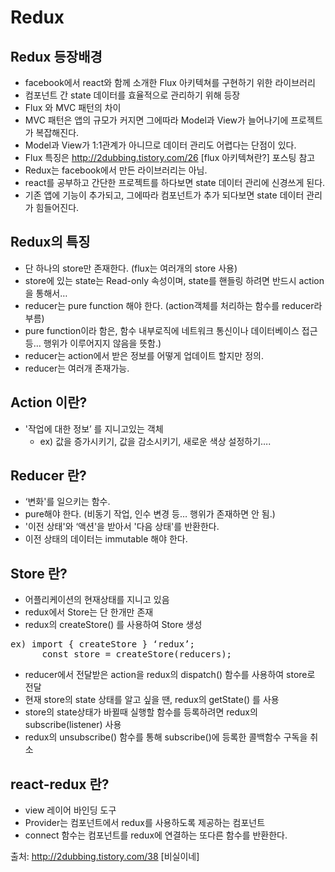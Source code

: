 # Redux

## Redux 등장배경

* facebook에서 react와 함께 소개한 Flux 아키텍쳐를 구현하기 위한 라이브러리
* 컴포넌트 간 state 데이터를 효율적으로 관리하기 위해 등장
* Flux 와 MVC 패턴의 차이
* MVC 패턴은 앱의 규모가 커지면 그에따라 Model과 View가 늘어나기에 프로젝트가 복잡해진다.
* Model과 View가 1:1관계가 아니므로 데이터 관리도 어렵다는 단점이 있다.
* Flux 특징은 http://2dubbing.tistory.com/26 [flux 아키텍쳐란?]  포스팅 참고
* Redux는 facebook에서 만든 라이브러리는 아님.
* react를 공부하고 간단한 프로젝트를 하다보면 state 데이터 관리에 신경쓰게 된다.
* 기존 앱에 기능이 추가되고, 그에따라 컴포넌트가 추가 되다보면 state 데이터 관리가 힘들어진다.

## Redux의 특징

* 단 하나의 store만 존재한다. (flux는 여러개의 store 사용)
* store에 있는 state는 Read-only 속성이며, state를 핸들링 하려면 반드시 action을 통해서…
* reducer는 pure function 해야 한다. (action객체를 처리하는 함수를 reducer라 부름)
* pure function이라 함은, 함수 내부로직에 네트워크 통신이나 데이터베이스 접근 등… 행위가 이루어지지 않음을 뜻함.)
* reducer는 action에서 받은 정보를 어떻게 업데이트 할지만 정의.
* reducer는 여러개 존재가능.


## Action 이란?

* '작업에 대한 정보’ 를 지니고있는 객체
  * ex) 값을 증가시키기, 값을 감소시키기, 새로운 색상 설정하기….

## Reducer 란?

* ‘변화'를 일으키는 함수.
* pure해야 한다. (비동기 작업, 인수 변경 등… 행위가 존재하면 안 됨.)
* '이전 상태'와 ‘액션'을 받아서 '다음 상태'를 반환한다.
* 이전 상태의 데이터는 immutable 해야 한다.


## Store 란?

* 어플리케이션의 현재상태를 지니고 있음
* redux에서 Store는 단 한개만 존재
* redux의 createStore() 를 사용하여 Store 생성
<pre>ex) import { createStore } ‘redux’;
      const store = createStore(reducers);
</pre>
* reducer에서 전달받은 action을 redux의 dispatch() 함수를 사용하여 store로 전달
* 현재 store의 state 상태를 알고 싶을 땐, redux의 getState() 를 사용
* store의 state상태가 바뀔때 실행할 함수를 등록하려면 redux의 subscribe(listener) 사용
* redux의 unsubscribe() 함수를 통해 subscribe()에 등록한 콜백함수 구독을 취소

## react-redux 란?

* view 레이어 바인딩 도구
* Provider는 컴포넌트에서 redux를 사용하도록 제공하는 컴포넌트
* connect 함수는 컴포넌트를 redux에 연결하는 또다른 함수를 반환한다.


출처: http://2dubbing.tistory.com/38 [비실이네]
